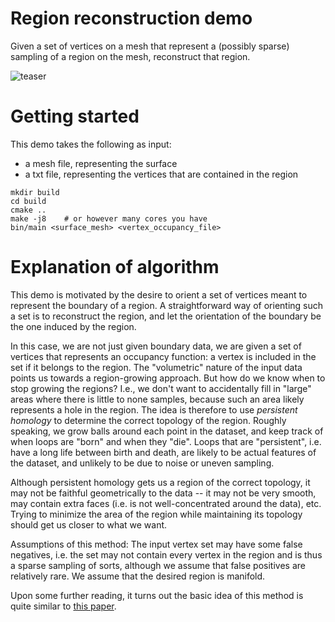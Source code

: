# Region reconstruction demo
Given a set of vertices on a mesh that represent a (possibly sparse) sampling of a region on the mesh, reconstruct that region.

![teaser](images/teaser.png?raw=true)

# Getting started

This demo takes the following as input:
* a mesh file, representing the surface
* a txt file, representing the vertices that are contained in the region

```
mkdir build
cd build
cmake ..
make -j8	# or however many cores you have
bin/main <surface_mesh> <vertex_occupancy_file>
```

# Explanation of algorithm
This demo is motivated by the desire to orient a set of vertices meant to represent the boundary of a region. A straightforward way of orienting such a set is to reconstruct the region, and let the orientation of the boundary be the one induced by the region.

In this case, we are not just given boundary data, we are given a set of vertices that represents an occupancy function: a vertex is included in the set if it belongs to the region. The "volumetric" nature of the input data points us towards a region-growing approach. But how do we know when to stop growing the regions? I.e., we don't want to accidentally fill in "large" areas where there is little to none samples, because such an area likely represents a hole in the region. The idea is therefore to use _persistent homology_ to determine the correct topology of the region. Roughly speaking, we grow balls around each point in the dataset, and keep track of when loops are "born" and when they "die". Loops that are "persistent", i.e. have a long life between birth and death, are likely to be actual features of the dataset, and unlikely to be due to noise or uneven sampling.

Although persistent homology gets us a region of the correct topology, it may not be faithful geometrically to the data -- it may not be very smooth, may contain extra faces (i.e. is not well-concentrated around the data), etc. Trying to minimize the area of the region while maintaining its topology should get us closer to what we want.

Assumptions of this method: The input vertex set may have some false negatives, i.e. the set may not contain every vertex in the region and is thus a sparse sampling of sorts, although we assume that false positives are relatively rare. We assume that the desired region is manifold.

Upon some further reading, it turns out the basic idea of this method is quite similar to [this paper](https://arxiv.org/pdf/1811.12543.pdf).